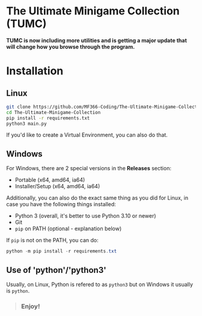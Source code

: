 # The Ultimate Minigame Collection (TUMC)
**TUMC is now including more utilities and is getting a major update that will change how you browse through the program.**

# Installation

## Linux
```bash
git clone https://github.com/MF366-Coding/The-Ultimate-Minigame-Collection.git
cd The-Ultimate-Minigame-Collection
pip install -r requirements.txt
python3 main.py
```
If you'd like to create a Virtual Environment, you can also do that.

## Windows
For Windows, there are 2 special versions in the **Releases** section:
- Portable (x64, amd64, ia64)
- Installer/Setup (x64, amd64, ia64)

Additionally, you can also do the exact same thing as you did for Linux, in case you have the following things installed:
- Python 3 (overall, it's better to use Python 3.10 or newer)
- Git
- `pip` on PATH (optional - explanation below)

If `pip` is not on the PATH, you can do:
```powershell
python -m pip install -r requirements.txt
```

## Use of 'python'/'python3'
Usually, on Linux, Python is refered to as `python3` but on Windows it usually is `python`.

> ### Enjoy!
